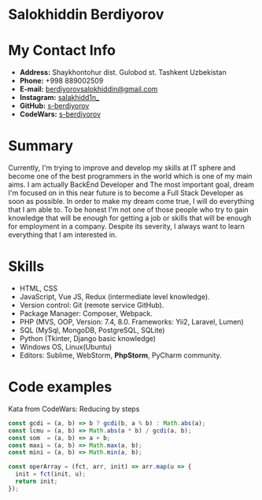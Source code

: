 # Salokhiddin Berdiyorov

# My Contact Info

* **Address:** Shaykhontohur dist. Gulobod st. Tashkent Uzbekistan
* **Phone:** +998 889002509
* **E-mail:** [berdiyorovsalokhiddin@gmail.com](berdiyorovsalokhiddin@gmail.com)
* **Instagram:** [salakhidd1n_](https://www.instagram.com/salakhidd1n_)
* **GitHub:** [s-berdiyorov](https://github.com/s-berdiyorov)
* **CodeWars:** [s-berdiyorov](https://www.codewars.com/users/s-berdiyorov)

# Summary
Currently, I'm trying to improve and develop my skills at IT sphere and become one of the best programmers in the world which is one of my main aims. I am actually BackEnd Developer and The most important goal, dream I'm focused on in this near future is to become a Full Stack Developer as soon as possible. In order to make my dream come true, I will do everything that I am able to. To be honest I'm not one of those people who try to gain knowledge that will be enough for getting a job or skills that will be enough for employment in a company. Despite its severity, I always want to learn everything that I am interested in.

# Skills
* HTML, CSS
* JavaScript, Vue JS, Redux (intermediate level knowledge).
* Version control: Git (remote service GitHub).
* Package Manager: Composer, Webpack.
* PHP (MVS, OOP, Version: 7.4, 8.0. Frameworks: Yii2, Laravel, Lumen)
* SQL (MySql, MongoDB, PostgreSQL, SQLite)
* Python (Tkinter, Django basic knowledge)
* Windows OS, Linux(Ubuntu)
* Editors: Sublime, WebStorm, **PhpStorm**, PyCharm community.

# Code examples
Kata from CodeWars: Reducing by steps
```js
const gcdi = (a, b) => b ? gcdi(b, a % b) : Math.abs(a);
const lcmu = (a, b) => Math.abs(a * b) / gcdi(a, b);
const som  = (a, b) => a + b;
const maxi = (a, b) => Math.max(a, b);
const mini = (a, b) => Math.min(a, b);

const operArray = (fct, arr, init) => arr.map(u => {
  init = fct(init, u); 
  return init; 
});
```
